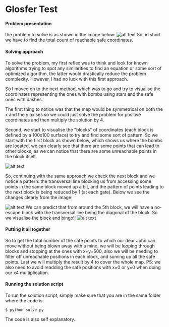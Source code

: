 # Glosfer Test
#### Problem presentation
the problem to solve is as shown in the image below:
![alt text](https://d2gn4xht817m0g.cloudfront.net/conversation_message_attachment/i/315428-6f8185e7c8629fff8fe77fd25a273fe9-original "")
So, in short we have to find the total count of reachable safe coordinates.

#### Solving approach

To solve the problem, my first reflex was to think and look for known algorithms trying to spot any similarities to find an equation or some sort of optimized algorithm, the latter would drastically reduce the problem complexity. However, I had no luck with this first approach.

So I moved on to the next method, which was to go and try to visualise the coordinates representing the ones with bombs using stars and the safe ones with dashes.

The first thing to notice was that the map would be symmetrical on both the x and the y axises so we could just solve the problem for positive coordinates and then multiply the solution by 4.

Second, we start to visualise the "blocks" of coordinates (each block is defined by a 100x100 surface) to try and find some sort of pattern.
So we start with the first block as shown below, which shows us where the bombs are located, we can clearly see that there are some points that can lead to other blocks, as we can notice that there are some unreachable points in the block itself.

![alt text](https://preview.ibb.co/hGShDb/hycon1.png "")

So, continuing with the same approach we check the next block and we notice a pattern: the transversal line blocking us from accessing some points in the same block moved up a bit, and the pattern of points leading to the next block is being reduced by 1 (at each gate). Below we see the changes clearly from the image:

![alt text](https://preview.ibb.co/d4nkzG/hycon2.png "")
We can predict that from around the 5th block, we will have a no-escape block with the transversal line being the diagonal of the block. So we visualise the block and bingo!!
![alt text](https://preview.ibb.co/gMxqYb/hycon3.png "")

#### Putting it all together
So to get the total number of the safe points to which our dear John can move without being blown away with a mine, we will be looping through blocks and stopping at the ones with x+y=500, also we will be needing to filter off unreachable positions in each block, and suming up all the safe points.
Last we will multiply the result by 4 to cover the whole map.
PS: we also need to avoid readding the safe positions with x=0 or y=0 when doing our x4 multiplication.

#### Running the solution script

To run the solution script, simply make sure that you are in the same folder where the code is.

```
$ python solve.py
```

The code is also self explanatory.
